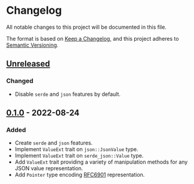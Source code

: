 # Changelog
All notable changes to this project will be documented in this file.

The format is based on [Keep a Changelog](https://keepachangelog.com/en/1.0.0/),
and this project adheres to [Semantic Versioning](https://semver.org/spec/v2.0.0.html).

## [Unreleased]
### Changed
- Disable `serde` and `json` features by default.

## [0.1.0] - 2022-08-24 
### Added
- Create `serde` and `json` features.
- Implement `ValueExt` trait on `json::JsonValue` type.
- Implement `ValueExt` trait on `serde_json::Value` type.
- Add `ValueExt` trait providing a variety of manipulation methods for any JSON value representation. 
- Add `Pointer` type encoding [RFC6901](https://datatracker.ietf.org/doc/html/rfc6901) representation.

[Unreleased]: https://github.com/alekece/json-toolkit-rs/compare/v0.1.0...HEAD
[0.1.0]: https://github.com/alekece/json-toolkit-rs/releases/tag/v0.1.0
